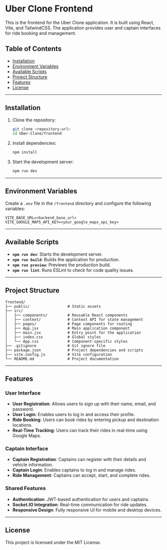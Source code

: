 # Uber Clone Frontend

This is the frontend for the Uber Clone application. It is built using React, Vite, and TailwindCSS. The application provides user and captain interfaces for ride booking and management.

## Table of Contents
- [Installation](#installation)
- [Environment Variables](#environment-variables)
- [Available Scripts](#available-scripts)
- [Project Structure](#project-structure)
- [Features](#features)
- [License](#license)

---

## Installation

1. Clone the repository:
   ```bash
   git clone <repository-url>
   cd Uber-Clone/frontend
   ```

2. Install dependencies:
   ```bash
   npm install
   ```

3. Start the development server:
   ```bash
   npm run dev
   ```

---

## Environment Variables

Create a `.env` file in the `/frontend` directory and configure the following variables:

```plaintext
VITE_BASE_URL=<backend_base_url>
VITE_GOOGLE_MAPS_API_KEY=<your_google_maps_api_key>
```

---

## Available Scripts

- **`npm run dev`**: Starts the development server.
- **`npm run build`**: Builds the application for production.
- **`npm run preview`**: Previews the production build.
- **`npm run lint`**: Runs ESLint to check for code quality issues.

---

## Project Structure

```
frontend/
├── public/                 # Static assets
├── src/
│   ├── components/         # Reusable React components
│   ├── context/            # Context API for state management
│   ├── pages/              # Page components for routing
│   ├── App.jsx             # Main application component
│   ├── main.jsx            # Entry point for the application
│   ├── index.css           # Global styles
│   └── App.css             # Component-specific styles
├── .gitignore              # Git ignore file
├── package.json            # Project dependencies and scripts
├── vite.config.js          # Vite configuration
└── README.md               # Project documentation
```

---

## Features

### User Interface
- **User Registration**: Allows users to sign up with their name, email, and password.
- **User Login**: Enables users to log in and access their profile.
- **Ride Booking**: Users can book rides by entering pickup and destination locations.
- **Real-Time Tracking**: Users can track their rides in real-time using Google Maps.

### Captain Interface
- **Captain Registration**: Captains can register with their details and vehicle information.
- **Captain Login**: Enables captains to log in and manage rides.
- **Ride Management**: Captains can accept, start, and complete rides.

### Shared Features
- **Authentication**: JWT-based authentication for users and captains.
- **Socket.IO Integration**: Real-time communication for ride updates.
- **Responsive Design**: Fully responsive UI for mobile and desktop devices.

---

## License

This project is licensed under the MIT License.
